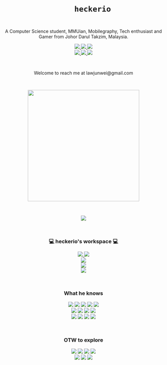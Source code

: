 <h1 align="center">
  <code>
    heckerio
  </code>
</h1>

<!-- WHO AM I -->
<p align="center">
  A Computer Science student, MMUian, Mobilegraphy, Tech enthusiast and Gamer from Johor Darul Takzim, Malaysia. 
</p>

<!-- SOCIAL MEDIA -->
<p align="center">
  <a href="https://www.instagram.com/heckerio/">
    <img src="https://img.shields.io/badge/instagram-%23E4405F.svg?&style=for-the-badge&logo=instagram&logoColor=white" />
  </a>
  <a href="https://twitter.com/heckerioXD">
    <img src="https://img.shields.io/badge/Twitter-1DA1F2?style=for-the-badge&logo=twitter&logoColor=white" />  
  </a>
  <a href="https://www.linkedin.com/in/henrylawjunwei/">
    <img src="https://img.shields.io/badge/LinkedIn-0077B5?style=for-the-badge&logo=linkedin&logoColor=white" />
  </a><br/>
  <a href="https://github.com/heckerio">
    <img src="https://img.shields.io/badge/GitHub-100000?style=for-the-badge&logo=github&logoColor=white" />
  </a>
  <a href="https://open.spotify.com/user/k2q0zy5rh7zh2tsond5b9kwes">
    <img src="https://img.shields.io/badge/Spotify-1ED760?&style=for-the-badge&logo=spotify&logoColor=white" />
  </a>
  <a href="https://discord.com/login?redirect_to=%2Fchannels%2F%40me">
    <img src="https://img.shields.io/badge/Discord-7289DA?style=for-the-badge&logo=discord&logoColor=white" />
  </a>
</p><br/>

<!-- EMAIL ADDRESS -->
<p align="center">
  Welcome to reach me at lawjunwei@gmail.com
</p><br/>

<!-- GITHUB STATS -->
<p align='center'>
  <a href="#"><img src="https://github-readme-stats.vercel.app/api?username=heckerio&show_icons=true&count_private=true&theme=vision-friendly-dark" width="350"></a>
</p><br/>

<!-- COMPACT LANGUAGE CAR LAYOUT -->
<p align='center'>
  <img src="https://github-readme-stats.vercel.app/api/top-langs/?username=heckerio&layout=compact" />
</p><br/>

<!-- PC WORKSPACE -->
<h3 align="center">
   💻 heckerio's workspace 💻
</h3>

<p align="center">
  <a href="https://linuxmint.com/">
    <img src="https://img.shields.io/badge/Linux_Mint-87CF3E?style=for-the-badge&logo=linux-mint&logoColor=white" />
  </a>
  <a href="https://www.microsoft.com/en-my/windows">
    <img src="https://img.shields.io/badge/windows-%230078D6.svg?&style=for-the-badge&logo=windows&logoColor=white" />
  </a><br/>
  <a href="https://ark.intel.com/content/www/us/en/ark/products/95443/intel-core-i5-7200u-processor-3m-cache-up-to-3-10-ghz.html">
    <img src="https://img.shields.io/badge/intel-core%20i5%207th-%230071C5.svg?&style=for-the-badge&logo=intel&logoColor=white" />  
  </a><br/>
  <img src="https://img.shields.io/badge/RAM-16GB-%230071C5.svg?&style=for-the-badge&logoColor=white" /><br/>
  <a href="https://www.notebookcheck.net/NVIDIA-GeForce-940MX.156033.0.html">
    <img src="https://img.shields.io/badge/nvidia-gt%20940MX-%2376B900.svg?&style=for-the-badge&logo=nvidia&logoColor=white" />
  </a><br/>
</p><br/>

<!-- PROGRAMMING LANGUAGE -->
<h3 align="center">What he knows</h3>
<p align="center">
  <img src="https://img.shields.io/badge/C-00599C?style=for-the-badge&logo=c&logoColor=white" />
  <img src="https://img.shields.io/badge/C%2B%2B-00599C?style=for-the-badge&logo=c%2B%2B&logoColor=white" />
  <img src="https://img.shields.io/badge/Java-ED8B00?style=for-the-badge&logo=java&logoColor=white" />
  <img src="https://img.shields.io/badge/HTML5-E34F26?style=for-the-badge&logo=html5&logoColor=white" />
  <img src="https://img.shields.io/badge/CSS3-1572B6?style=for-the-badge&logo=css3&logoColor=white" /><br/>
  <img src="https://img.shields.io/badge/JavaScript-323330?style=for-the-badge&logo=javascript&logoColor=F7DF1E" />
  <img src="https://img.shields.io/badge/PHP-777BB4?style=for-the-badge&logo=php&logoColor=white" />
  <img src="https://img.shields.io/badge/Bootstrap-563D7C?style=for-the-badge&logo=bootstrap&logoColor=white" />
  <img src="https://img.shields.io/badge/Laravel-FF2D20?style=for-the-badge&logo=laravel&logoColor=white"/></br>
  <img src="https://img.shields.io/badge/Git-F05032?style=for-the-badge&logo=git&logoColor=white" />
  <img src="https://img.shields.io/badge/MySQL-00000F?style=for-the-badge&logo=mysql&logoColor=white" />
  <img src="https://img.shields.io/badge/C%23-239120?style=for-the-badge&logo=c-sharp&logoColor=white" />
  <img src="https://img.shields.io/badge/Xamarin-3498DB?style=for-the-badge&logo=xamarin&logoColor=white" />
</p><br/>

<!-- PROGRAMMING LANGUAGE -->
<h3 align="center">OTW to explore</h3>
<p align="center">
  <img src="https://img.shields.io/badge/Docker-2CA5E0?style=for-the-badge&logo=docker&logoColor=white" />
  <img src="https://img.shields.io/badge/Vue.js-35495E?style=for-the-badge&logo=vue-dot-js&logoColor=4FC08D" />
  <img src="https://img.shields.io/badge/Node.js-43853D?style=for-the-badge&logo=node-dot-js&logoColor=white" />
  <img src="https://img.shields.io/badge/Flutter-02569B?style=for-the-badge&logo=flutter&logoColor=white" /><br/>
  <img src="https://img.shields.io/badge/Dart-0175C2?style=for-the-badge&logo=dart&logoColor=white" />
  <img src="https://img.shields.io/badge/Python-3776AB?style=for-the-badge&logo=python&logoColor=white" />
  <img src="https://img.shields.io/badge/firebase-ffca28?style=for-the-badge&logo=firebase&logoColor=black" />
</p>

